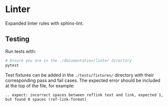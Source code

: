 # Linter

Expanded linter rules with sphinx-lint.

## Testing

Run tests with:

```bash
# Ensure you are in the ./documentation/linter directory
pytest
```

Test fixtures can be added in the `./tests/fixtures/` directory with their
corresponding pass and fail cases. The expected error should be included at
the top of the file, for example:

```
.. expect: incorrect spaces between reflink text and link, expected 1, but found 0 spaces (ref-link-format)
```

